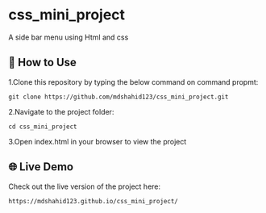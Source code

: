 # css_mini_project
A side bar menu  using Html and css

## 🚀 How to Use

1.Clone this repository by typing the below command on command propmt:
```
git clone https://github.com/mdshahid123/css_mini_project.git
```
   
2.Navigate to the project folder:
```
cd css_mini_project
```
 
3.Open index.html in your browser to view the project



## 🌐 Live Demo

Check out the live version of the project here:
```
https://mdshahid123.github.io/css_mini_project/
```
